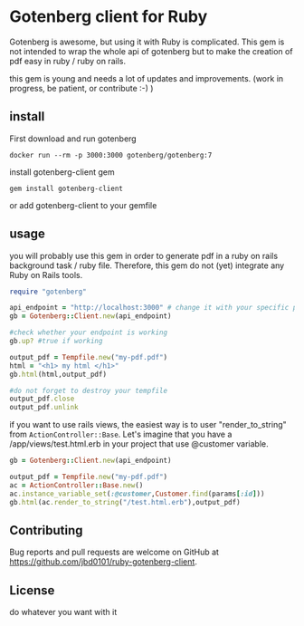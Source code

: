 # Gotenberg client for Ruby
Gotenberg is awesome, but using it with Ruby is complicated.
This gem is not intended to wrap the whole api of gotenberg but to make
the creation of pdf easy in ruby / ruby on rails.

this gem is young and needs a lot of updates and improvements. (work in progress, be patient, or contribute :-) )

## install
First download and run gotenberg

```
docker run --rm -p 3000:3000 gotenberg/gotenberg:7
```

install gotenberg-client gem

```
gem install gotenberg-client
```

or add gotenberg-client to your gemfile

## usage
you will probably use this gem in order to generate pdf in a ruby on rails background task / ruby file. Therefore, this gem do not (yet) integrate any Ruby on Rails tools.

```ruby
require "gotenberg"

api_endpoint = "http://localhost:3000" # change it with your specific port and address.
gb = Gotenberg::Client.new(api_endpoint)

#check whether your endpoint is working
gb.up? #true if working

output_pdf = Tempfile.new("my-pdf.pdf")
html = "<h1> my html </h1>"
gb.html(html,output_pdf)

#do not forget to destroy your tempfile
output_pdf.close
output_pdf.unlink

```

if you want to use rails views, the easiest way is to user "render_to_string" from `ActionController::Base`.
Let's imagine that you have a /app/views/test.html.erb in your project that use @customer variable.

```ruby
gb = Gotenberg::Client.new(api_endpoint)

output_pdf = Tempfile.new("my-pdf.pdf")
ac = ActionController::Base.new()
ac.instance_variable_set(:@customer,Customer.find(params[:id]))
gb.html(ac.render_to_string("/test.html.erb"),output_pdf)

```

## Contributing

Bug reports and pull requests are welcome on GitHub at https://github.com/jbd0101/ruby-gotenberg-client.


## License

do whatever you want with it

